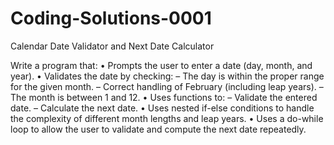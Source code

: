 # Coding-Solutions-0001
Calendar Date Validator and Next Date Calculator

Write a program that:
• Prompts the user to enter a date (day, month, and year).
• Validates the date by checking:
  – The day is within the proper range for the given month.
  – Correct handling of February (including leap years).
  – The month is between 1 and 12.
• Uses functions to:
  – Validate the entered date.
  – Calculate the next date.
• Uses nested if-else conditions to handle the complexity of
  different month lengths and leap years.
• Uses a do-while loop to allow the user to validate and
  compute the next date repeatedly.
